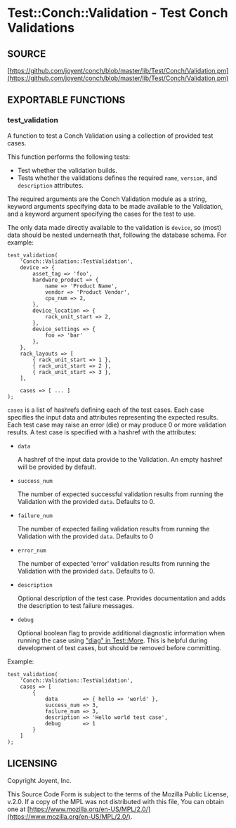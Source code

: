 # Test::Conch::Validation - Test Conch Validations

## SOURCE

[https://github.com/joyent/conch/blob/master/lib/Test/Conch/Validation.pm](https://github.com/joyent/conch/blob/master/lib/Test/Conch/Validation.pm)

## EXPORTABLE FUNCTIONS

### test\_validation

A function to test a Conch Validation using a collection of provided test cases.

This function performs the following tests:

- Test whether the validation builds.
- Tests whether the validations defines the required `name`, `version`,
and `description` attributes.

The required arguments are the Conch Validation module as a string, keyword
arguments specifying data to be made available to the Validation, and a keyword
argument specifying the cases for the test to use.

The only data made directly available to the validation is `device`, so (most) data
should be nested underneath that, following the database schema.
For example:

```
test_validation(
    'Conch::Validation::TestValidation',
    device => {
        asset_tag => 'foo',
        hardware_product => {
            name => 'Product Name',
            vendor => 'Product Vendor',
            cpu_num => 2,
        },
        device_location => {
            rack_unit_start => 2,
        },
        device_settings => {
            foo => 'bar'
        },
    },
    rack_layouts => [
        { rack_unit_start => 1 },
        { rack_unit_start => 2 },
        { rack_unit_start => 3 },
    ],

    cases => [ ... ]
);
```

`cases` is a list of hashrefs defining each of the test cases. Each case
specifies the input data and attributes representing the expected results. Each
test case may raise an error (die) or may produce 0 or more validation results.
A test case is specified with a hashref with the attributes:

- `data`

    A hashref of the input data provide to the Validation. An empty hashref will be provided by default.

- `success_num`

    The number of expected successful validation results from running the
    Validation with the provided `data`. Defaults to 0.

- `failure_num`

    The number of expected failing validation results from running the Validation
    with the provided `data`. Defaults to 0

- `error_num`

    The number of expected 'error' validation results from running the Validation
    with the provided `data`. Defaults to 0.

- `description`

    Optional description of the test case. Provides documentation and adds the
    description to test failure messages.

- `debug`

    Optional boolean flag to provide additional diagnostic information when running
    the case using ["diag" in Test::More](https://metacpan.org/pod/Test%3A%3AMore#diag). This is helpful during development of test
    cases, but should be removed before committing.

Example:

```
test_validation(
    'Conch::Validation::TestValidation',
    cases => [
        {
            data        => { hello => 'world' },
            success_num => 3,
            failure_num => 3,
            description => 'Hello world test case',
            debug       => 1
        }
    ]
);
```

## LICENSING

Copyright Joyent, Inc.

This Source Code Form is subject to the terms of the Mozilla Public License,
v.2.0. If a copy of the MPL was not distributed with this file, You can obtain
one at [https://www.mozilla.org/en-US/MPL/2.0/](https://www.mozilla.org/en-US/MPL/2.0/).
